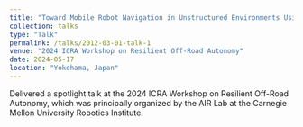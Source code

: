 ```yaml
---
title: "Toward Mobile Robot Navigation in Unstructured Environments Using Topology-Aware Efficiently Adaptive State Lattices"
collection: talks
type: "Talk"
permalink: /talks/2012-03-01-talk-1
venue: "2024 ICRA Workshop on Resilient Off-Road Autonomy"
date: 2024-05-17
location: "Yokohama, Japan"
---
```


Delivered a spotlight talk at the 2024 ICRA Workshop on Resilient Off-Road Autonomy, which was principally organized by the AIR Lab at the Carnegie Mellon University Robotics Institute. 
